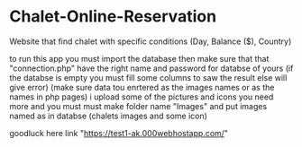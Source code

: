 # Chalet-Online-Reservation
Website that find chalet with specific conditions (Day, Balance ($), Country)


to run this app you must import the database 
 then make sure that that "connection.php" have the right name and password for databse of yours
 (if the databse is empty you must fill some columns to saw the result else will give error)
 (make sure data tou enrtered as the images names or as the names in php pages)
i upload some of the pictures and icons you need more and you must
  must make folder name "Images" and put images named as in databse (chalets images and some icon)

  goodluck
  here link "https://test1-ak.000webhostapp.com/"
